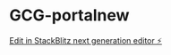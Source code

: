 # GCG-portalnew

[Edit in StackBlitz next generation editor ⚡️](https://stackblitz.com/~/github.com/onRAM-ai/GCG-portalnew)